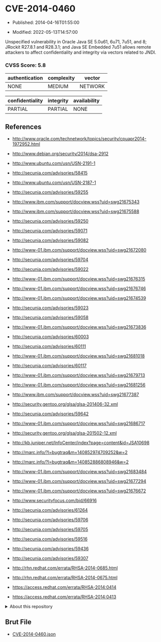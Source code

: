 # CVE-2014-0460

- Published: 2014-04-16T01:55:00

- Modified: 2022-05-13T14:57:00

Unspecified vulnerability in Oracle Java SE 5.0u61, 6u71, 7u51, and 8; JRockit R27.8.1 and R28.3.1; and Java SE Embedded 7u51 allows remote attackers to affect confidentiality and integrity via vectors related to JNDI.

### CVSS Score: **5.8**

| authentication | complexity | vector |
| --- | --- | --- |
| NONE | MEDIUM | NETWORK |

| confidentiality | integrity | availability |
| --- | --- | --- |
| PARTIAL | PARTIAL | NONE |

## References

* http://www.oracle.com/technetwork/topics/security/cpuapr2014-1972952.html

* http://www.debian.org/security/2014/dsa-2912

* http://www.ubuntu.com/usn/USN-2191-1

* http://secunia.com/advisories/58415

* http://www.ubuntu.com/usn/USN-2187-1

* http://secunia.com/advisories/59255

* http://www.ibm.com/support/docview.wss?uid=swg21675343

* http://www.ibm.com/support/docview.wss?uid=swg21675588

* http://secunia.com/advisories/59250

* http://secunia.com/advisories/59071

* http://secunia.com/advisories/59082

* http://www-01.ibm.com/support/docview.wss?uid=swg21672080

* http://secunia.com/advisories/59704

* http://secunia.com/advisories/59022

* http://www-01.ibm.com/support/docview.wss?uid=swg21676315

* http://www-01.ibm.com/support/docview.wss?uid=swg21676746

* http://www-01.ibm.com/support/docview.wss?uid=swg21674539

* http://secunia.com/advisories/59023

* http://secunia.com/advisories/59058

* http://www-01.ibm.com/support/docview.wss?uid=swg21673836

* http://secunia.com/advisories/60003

* http://secunia.com/advisories/60111

* http://www-01.ibm.com/support/docview.wss?uid=swg21681018

* http://secunia.com/advisories/60117

* http://www-01.ibm.com/support/docview.wss?uid=swg21679713

* http://www-01.ibm.com/support/docview.wss?uid=swg21681256

* http://www.ibm.com/support/docview.wss?uid=swg21677387

* http://security.gentoo.org/glsa/glsa-201406-32.xml

* http://secunia.com/advisories/59642

* http://www-01.ibm.com/support/docview.wss?uid=swg21686717

* http://security.gentoo.org/glsa/glsa-201502-12.xml

* http://kb.juniper.net/InfoCenter/index?page=content&id=JSA10698

* http://marc.info/?l=bugtraq&m=140852974709252&w=2

* http://marc.info/?l=bugtraq&m=140852886808946&w=2

* http://www-01.ibm.com/support/docview.wss?uid=swg21683484

* http://www-01.ibm.com/support/docview.wss?uid=swg21677294

* http://www-01.ibm.com/support/docview.wss?uid=swg21676672

* http://www.securityfocus.com/bid/66916

* http://secunia.com/advisories/61264

* http://secunia.com/advisories/59706

* http://secunia.com/advisories/59705

* http://secunia.com/advisories/59516

* http://secunia.com/advisories/59436

* http://secunia.com/advisories/59307

* http://rhn.redhat.com/errata/RHSA-2014-0685.html

* http://rhn.redhat.com/errata/RHSA-2014-0675.html

* https://access.redhat.com/errata/RHSA-2014:0414

* https://access.redhat.com/errata/RHSA-2014:0413

<details>
<summary>About this repository</summary> 

  This repository is part of the project [Live Hack CVE](https://github.com/Live-Hack-CVE). Main website can be found [www.live-hack.org](https://www.live-hack.org) 
  
  Made by [Sn0wAlice](https://github.com/Sn0wAlice) for the people that care about security and need to have a feed of the latest CVEs. Hope you enjoy it, don't forget to star the repo and follow me on [Twitter](https://twitter.com/Sn0wAlice) and [Github](https://github.com/Sn0wAlice). And that is my [personnal website](https://www.alice-snow.me/)

  - [Home Page](https://github.com/Live-Hack-CVE)
  - [Framework](https://github.com/Live-Hack-CVE/cve-framework)
  - [CVE database](https://github.com/Live-Hack-CVE/full_database)
  - [Changelog](https://github.com/Live-Hack-CVE/Changelog)
</details>

## Brut File

* [CVE-2014-0460.json](https://raw.githubusercontent.com/Live-Hack-CVE/full_database/main/cves/2014/CVE-2014-0460.json)

